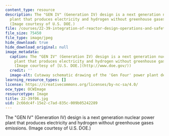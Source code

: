 ```yaml
---
content_type: resource
description: The "GEN IV" (Generation IV) design is a next generation nuclear power
  plant that produces electricity and hydrogen without greenhouse gases emissions.
  (Image courtesy of U.S. DOE.)
file: /courses/22-39-integration-of-reactor-design-operations-and-safety-fall-2006/2c66dc4f15e2c7ad835c009b05242289_22-39f06.jpg
file_size: 75450
file_type: image/jpeg
hide_download: true
hide_download_original: null
image_metadata:
  caption: The "GEN IV" (Generation IV) design is a next generation nuclear power
    plant that produces electricity and hydrogen without greenhouse gas emissions.
    (Image courtesy of [U.S. DOE.](http://www.doe.gov/))
  credit: ''
  image-alt: Cutaway schematic drawing of the 'Gen Four' power plant design.
learning_resource_types: []
license: https://creativecommons.org/licenses/by-nc-sa/4.0/
ocw_type: OCWImage
resourcetype: Image
title: 22-39f06.jpg
uid: 2c66dc4f-15e2-c7ad-835c-009b05242289
---
```

The "GEN IV" (Generation IV) design is a next generation nuclear power plant that produces electricity and hydrogen without greenhouse gases emissions. (Image courtesy of U.S. DOE.)